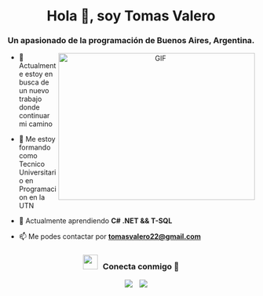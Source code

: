 <h1 align="center">Hola 👋, soy Tomas Valero</h1>
<h3 align="center">Un apasionado de la programación de Buenos Aires, Argentina.</h3>


<a target="_blank" align="center">
  <img align="right" top="500" height="300" width="400" alt="GIF" src="https://media.istockphoto.com/vectors/young-man-programmer-working-on-computer-with-code-on-screen-student-vector-id868677636?k=6&m=868677636&s=170667a&w=0&h=58Fssq7YyjlqRJgRjD-JWaXm8PuFBssDsUtDgXmw9nE=">
</a>

- 🔭 Actualmente estoy en busca de un nuevo trabajo donde continuar mi camino

- 🌱 Me estoy formando como Tecnico Universitario en Programacion en la UTN

- 🌱 Actualmente aprendiendo **C# .NET && T-SQL**

- 📫 Me podes contactar por **tomasvalero22@gmail.com**


<h3 align="center" > <img src="https://media.giphy.com/media/iY8CRBdQXODJSCERIr/giphy.gif" width="30" height="30" style="margin-right: 10px;">Conecta conmigo 🤝 </h3>

<p align="center">

 <div align="center"  class="icons-social" style="margin-left: 10px;">
        <a style="margin-left: 10px;"  target="_blank" href="https://www.linkedin.com/in/tomas-valero-b125481a7/">
			<img src="https://img.icons8.com/doodle/40/000000/linkedin--v2.png"></a>
        <a style="margin-left: 10px;" target="_blank" href="https://github.com/TomiValero">
		<img src="https://img.icons8.com/doodle/40/000000/github--v1.png"></a>
 </div>


